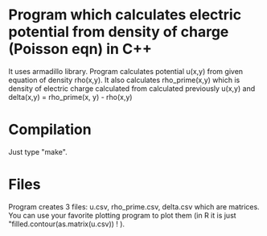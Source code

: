 # Program which calculates electric potential from density of charge (Poisson eqn) in C++
It uses armadillo library. Program calculates potential u(x,y) from given equation
of density rho(x,y). It also calculates rho_prime(x,y) which is density of electric charge
calculated from calculated previously u(x,y) and delta(x,y) = rho_prime(x, y) - rho(x,y)
# Compilation
Just type "make".
# Files
Program creates 3 files: u.csv, rho_prime.csv, delta.csv which are matrices. You can use your
favorite plotting program to plot them (in R it is just "filled.contour(as.matrix(u.csv)) ! ).
